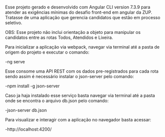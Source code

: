Esse projeto gerado e desenvolvido com Angular CLI version 7.3.9 para atender as exigências mínimas do desafio front-end em angular da ZUP.
Tratasse de uma aplicação que gerencia candidatos que estão em processo seletivo.

OBS: Esse projeto não inclui orientação a objeto para manipular os candidatos entre as rotas Todos, Atendidos e Lixeira.

Para inicializar a aplicação via webpack, navegar via terminal até a pasta de origem do projeto e executar o comando:

-ng serve

Esse consome uma API REST com os dados pre-registrados para cada rota sendo assim é necessário instalar o json-server pelo comando:

-npm install -g json-server

Caso ja haja instalado esse serviço basta navegar via terminal até a pasta onde se encontra o arquivo db.json pelo comando:

-json-server db.json

Para visualizar e interagir com a aplicação no navegador basta acessar:

-http://localhost:4200/
